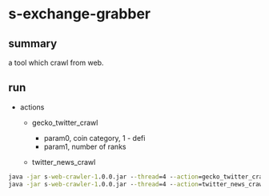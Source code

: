 # s-exchange-grabber

## summary

a tool which crawl from web.

## run

- actions
    - gecko_twitter_crawl
        - param0, coin category, 1 - defi
        - param1, number of ranks
        
    - twitter_news_crawl

```cmd
java -jar s-web-crawler-1.0.0.jar --thread=4 --action=gecko_twitter_crawl --params=1 --params=100
java -jar s-web-crawler-1.0.0.jar --thread=4 --action=twitter_news_crawl --notices=xxx1@qq.com --notices=xxx2@qq.com
```
